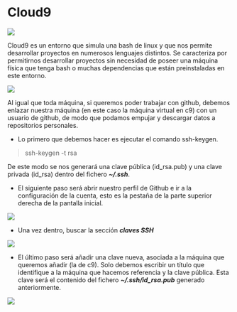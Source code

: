 # Cloud9

![](https://i.blogs.es/850133/cvjnepwx/original.png)

Cloud9 es un entorno que simula una bash de linux y que nos permite desarrollar proyectos en numerosos lenguajes distintos. Se caracteriza por permitirnos desarrollar proyectos sin necesidad de poseer una máquina física que tenga bash o muchas dependencias que están preinstaladas en este entorno.

![](https://i2.wp.com/www.xgeek.net/wp-content/uploads/2015/06/node-dev-Cloud9.png?ssl=1)

Al igual que toda máquina, si queremos poder trabajar con github, debemos enlazar nuestra máquina (en este caso la máquina virtual en c9) con un usuario de github, de modo que podamos empujar y descargar datos a repositorios personales.

* Lo primero que debemos hacer es ejecutar el comando ssh-keygen.
>ssh-keygen -t rsa

 De este modo se nos generará una clave pública (id_rsa.pub) y una clave privada (id_rsa) dentro del fichero ***~/.ssh***.
 
* El siguiente paso será abrir nuestro perfil de Github e ir a la configuración de la cuenta, esto es la pestaña de la parte superior derecha de la pantalla inicial.
 
 ![](https://help.github.com/assets/images/enterprise/settings/userbar-account-settings.png)
 
* Una vez dentro, buscar la sección ***claves SSH***

![](https://dhaine.github.io/2014-11-06-fmv/novice/git/img/github-ssh-keys.png)

* El último paso será añadir una clave nueva, asociada a la máquina que queremos añadir (la de c9). Solo debemos escribir un título que identifique a la máquina que hacemos referencia y la clave pública. Esta clave será el contenido del fichero ***~/.ssh/id_rsa.pub*** generado anteriormente.

![](https://files.readme.io/b91UUBtVQrSjJJOIvswa_SelectSSHRepo%20GitHub%208.png)